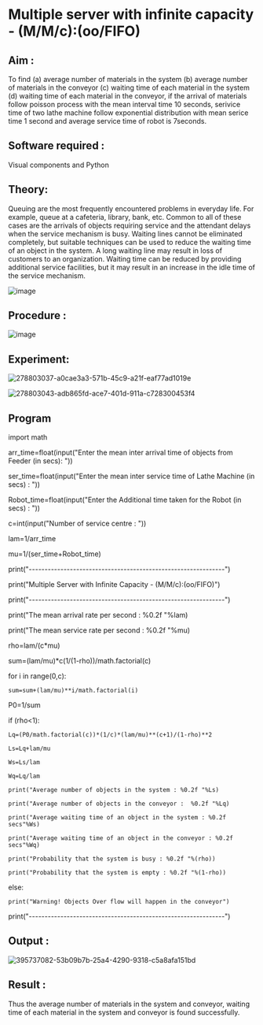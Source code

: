 # Multiple server with infinite capacity - (M/M/c):(oo/FIFO)
## Aim :
To find (a) average number of materials in the system (b) average number of materials in the conveyor (c) waiting time of each material in the system (d) waiting time of each material in the conveyor, if the arrival  of materials follow poisson process with the mean interval time 10 seconds, serivice time of two lathe machine follow exponential distribution with mean serice time 1 second and average service time of robot is 7seconds.

## Software required :
Visual components and Python

## Theory:
Queuing are the most frequently encountered problems in everyday life. For example, queue at a cafeteria, library, bank, etc. Common to all of these cases are the arrivals of objects requiring service and the attendant delays when the service mechanism is busy. Waiting lines cannot be eliminated completely, but suitable techniques can be used to reduce the waiting time of an object in the system. A long waiting line may result in loss of customers to an organization. Waiting time can be reduced by providing additional service facilities, but it may result in an increase in the idle time of the service mechanism.

![image](https://user-images.githubusercontent.com/103921593/203238035-1c8109bc-cbf2-4c77-baea-c5b682a752ef.png)

## Procedure :

![image](https://user-images.githubusercontent.com/103921593/203238265-176740b0-eae2-4772-90be-5449869ac9b0.png)




## Experiment:

![278803037-a0cae3a3-571b-45c9-a21f-eaf77ad1019e](https://github.com/user-attachments/assets/7a52a27d-5d1b-4b48-9f18-2ea22c8ba4a0)

![278803043-adb865fd-ace7-401d-911a-c728300453f4](https://github.com/user-attachments/assets/b86c5e7f-1a93-4769-b7d9-6a36447cf144)


## Program

import math

arr_time=float(input("Enter the mean inter arrival time of objects from Feeder (in secs): "))

ser_time=float(input("Enter the mean inter service time of Lathe Machine (in secs) : "))

Robot_time=float(input("Enter the Additional time taken for the Robot (in secs) : "))

c=int(input("Number of service centre : "))

lam=1/arr_time

mu=1/(ser_time+Robot_time)

print("--------------------------------------------------------------")

print("Multiple Server with Infinite Capacity - (M/M/c):(oo/FIFO)")

print("--------------------------------------------------------------")

print("The mean arrival rate per second : %0.2f "%lam)

print("The mean service rate per second : %0.2f "%mu)

rho=lam/(c*mu)

sum=(lam/mu)*c(1/(1-rho))/math.factorial(c)

for i in range(0,c):
```
sum=sum+(lam/mu)**i/math.factorial(i)
```
P0=1/sum

if (rho<1):
```
Lq=(P0/math.factorial(c))*(1/c)*(lam/mu)**(c+1)/(1-rho)**2

Ls=Lq+lam/mu

Ws=Ls/lam

Wq=Lq/lam

print("Average number of objects in the system : %0.2f "%Ls)

print("Average number of objects in the conveyor :  %0.2f "%Lq)

print("Average waiting time of an object in the system : %0.2f secs"%Ws)

print("Average waiting time of an object in the conveyor : %0.2f secs"%Wq)

print("Probability that the system is busy : %0.2f "%(rho))

print("Probability that the system is empty : %0.2f "%(1-rho))
```
else:
```
print("Warning! Objects Over flow will happen in the conveyor")
```
print("--------------------------------------------------------------")

## Output :

![395737082-53b09b7b-25a4-4290-9318-c5a8afa151bd](https://github.com/user-attachments/assets/c6f13594-b05a-4d5b-8acb-03ecdcb97e7d)

## Result : 
Thus the average number of materials in the system and conveyor, waiting time of each material in the system and conveyor is found successfully.

